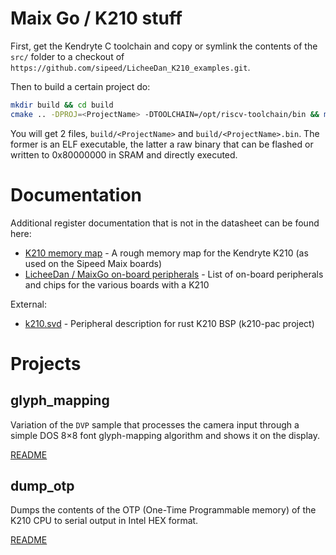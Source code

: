 Maix Go / K210 stuff
=====================

First, get the Kendryte C toolchain and copy or symlink the contents of the
`src/` folder to a checkout of `https://github.com/sipeed/LicheeDan_K210_examples.git`.

Then to build a certain project do:

```bash
mkdir build && cd build
cmake .. -DPROJ=<ProjectName> -DTOOLCHAIN=/opt/riscv-toolchain/bin && make
```

You will get 2 files, `build/<ProjectName>` and `build/<ProjectName>.bin`. The former
is an ELF executable, the latter a raw binary that can be flashed or written to
0x80000000 in SRAM and directly executed.

Documentation
==============

Additional register documentation that is not in the datasheet can be found here:

- [K210 memory map](doc/memory_map.md) - A rough memory map for the Kendryte K210 (as used on the Sipeed Maix boards)
- [LicheeDan / MaixGo on-board peripherals](doc/onboard.md) - List of on-board peripherals and chips for the various boards with a K210

External:

- [k210.svd](https://github.com/riscv-rust/k210-pac/blob/master/k210.svd) - Peripheral description for rust K210 BSP (k210-pac project)

Projects
=========

glyph_mapping
-------------

Variation of the `DVP` sample that processes the camera input through a simple
DOS 8×8 font glyph-mapping algorithm and shows it on the display.

[README](src/glyph_mapping/README.md)

dump_otp
--------

Dumps the contents of the OTP (One-Time Programmable memory) of the K210 CPU to
serial output in Intel HEX format.

[README](src/dump_otp/README.md)
